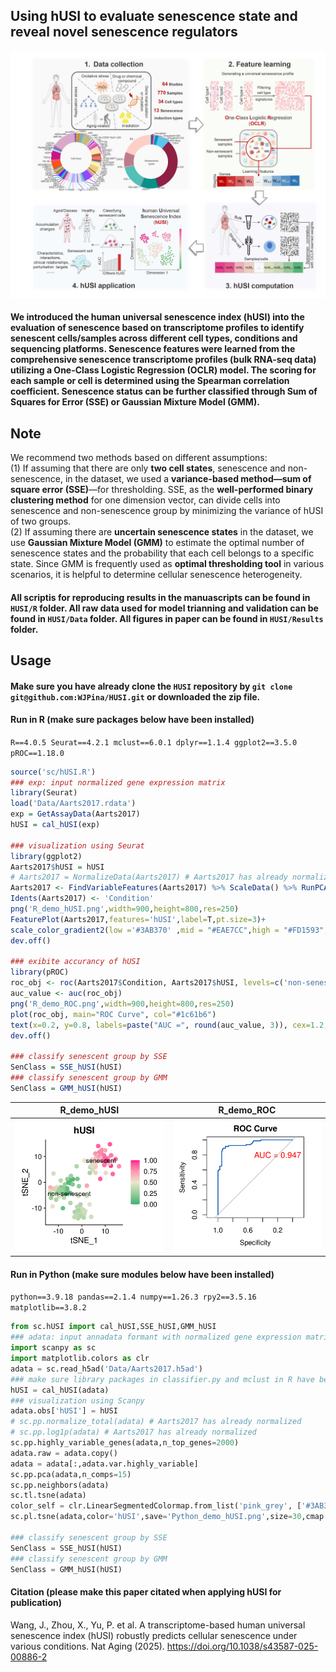 ## Using hUSI to evaluate senescence state and reveal novel senescence regulators
![workflow](hUSI_workflow.png)
#### We introduced the human universal senescence index (hUSI) into the evaluation of senescence based on transcriptome profiles to identify senescent cells/samples across different cell types, conditions and sequencing platforms. Senescence features were learned from the comprehensive senescence transcriptome profiles (bulk RNA-seq data) utilizing a One-Class Logistic Regression (OCLR) model. The scoring for each sample or cell is determined using the Spearman correlation coefficient. Senescence status can be further classified through Sum of Squares for Error (SSE) or Gaussian Mixture Model (GMM).
## Note
We recommend two methods based on different assumptions:  
(1) If assuming that there are only **two cell states**, senescence and non-senescence, in the dataset, we used a **variance-based method—sum of square error (SSE)**—for thresholding. SSE, as the **well-performed binary clustering method** for one dimension vector, can divide cells into senescence and non-senescence group by minimizing the variance of hUSI of two groups.  
(2) If assuming there are **uncertain senescence states** in the dataset, we use **Gaussian Mixture Model (GMM)** to estimate the optimal number of senescence states and the probability that each cell belongs to a specific state. Since GMM is frequently used as **optimal thresholding tool** in various scenarios, it is helpful to determine cellular senescence heterogeneity.
#### All scriptis for reproducing results in the manuascripts can be found in `HUSI/R` folder. All raw data used for model trianning and validation can be found in `HUSI/Data` folder. All figures in paper can be found in `HUSI/Results` folder.
## Usage
#### Make sure you have already clone the `HUSI` repository by `git clone git@github.com:WJPina/HUSI.git` or downloaded the zip file.
#### Run in R (make sure packages below have been installed)
`R==4.0.5 Seurat==4.2.1 mclust==6.0.1 dplyr==1.1.4 ggplot2==3.5.0 pROC==1.18.0`
```R
source('sc/hUSI.R')
### exp: input normalized gene expression matrix 
library(Seurat)
load('Data/Aarts2017.rdata')
exp = GetAssayData(Aarts2017)
hUSI = cal_hUSI(exp)

### visualization using Seurat
library(ggplot2)
Aarts2017$hUSI = hUSI
# Aarts2017 = NormalizeData(Aarts2017) # Aarts2017 has already normalized 
Aarts2017 <- FindVariableFeatures(Aarts2017) %>% ScaleData() %>% RunPCA() %>% RunTSNE(dims=1:15)
Idents(Aarts2017) <- 'Condition'
png('R_demo_hUSI.png',width=900,height=800,res=250)
FeaturePlot(Aarts2017,features='hUSI',label=T,pt.size=3)+
scale_color_gradient2(low ='#3AB370' ,mid = "#EAE7CC",high = "#FD1593",midpoint = 0.5)
dev.off()

### exibite accurancy of hUSI
library(pROC)
roc_obj <- roc(Aarts2017$Condition, Aarts2017$hUSI, levels=c('non-senescent', 'senescent'), direction='<')
auc_value <- auc(roc_obj)
png('R_demo_ROC.png',width=900,height=800,res=250)
plot(roc_obj, main="ROC Curve", col="#1c61b6")
text(x=0.2, y=0.8, labels=paste("AUC =", round(auc_value, 3)), cex=1.2, col="red")
dev.off()

### classify senescent group by SSE
SenClass = SSE_hUSI(hUSI)
### classify senescent group by GMM
SenClass = GMM_hUSI(hUSI)
```
R_demo_hUSI            |  R_demo_ROC
:-------------------------:|:-------------------------:
![R_demo_hUSI](R_demo_hUSI.png) |  ![R_demo_ROC](R_demo_ROC.png)

#### Run in Python (make sure modules below have been installed)
`python==3.9.18 pandas==2.1.4 numpy==1.26.3 rpy2==3.5.16 matplotlib==3.8.2`
```python
from sc.hUSI import cal_hUSI,SSE_hUSI,GMM_hUSI
### adata: input annadata formant with normalized gene expression matrix included as X
import scanpy as sc
import matplotlib.colors as clr
adata = sc.read_h5ad('Data/Aarts2017.h5ad')
### make sure library packages in classifier.py and mclust in R have been installed
hUSI = cal_hUSI(adata)
### visualization using Scanpy
adata.obs['hUSI'] = hUSI
# sc.pp.normalize_total(adata) # Aarts2017 has already normalized 
# sc.pp.log1p(adata) # Aarts2017 has already normalized 
sc.pp.highly_variable_genes(adata,n_top_genes=2000)
adata.raw = adata.copy()
adata = adata[:,adata.var.highly_variable]
sc.pp.pca(adata,n_comps=15)
sc.pp.neighbors(adata)
sc.tl.tsne(adata)
color_self = clr.LinearSegmentedColormap.from_list('pink_grey', ['#3AB370',"#EAE7CC","#FD1593"], N=256)
sc.pl.tsne(adata,color='hUSI',save='Python_demo_hUSI.png',size=30,cmap = color_self)

### classify senescent group by SSE
SenClass = SSE_hUSI(hUSI)
### classify senescent group by GMM
SenClass = GMM_hUSI(hUSI)
```
#### Citation (please make this paper citated when applying hUSI for publication)
Wang, J., Zhou, X., Yu, P. et al. A transcriptome-based human universal senescence index (hUSI) robustly predicts cellular senescence under various conditions. Nat Aging (2025). https://doi.org/10.1038/s43587-025-00886-2

